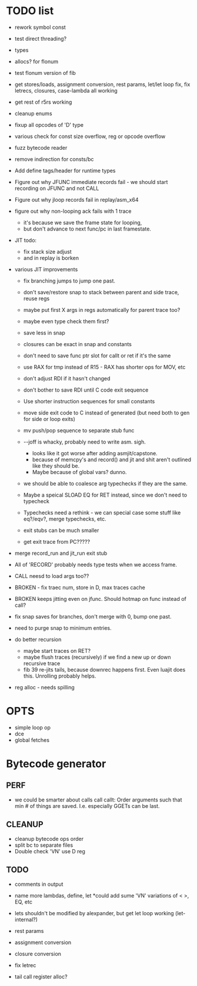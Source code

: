 # TODO list

* rework symbol const
* test direct threading?
* types
* allocs? for flonum
* test flonum version of fib
* get stores/loads, assignment conversion, rest params, let/let loop fix, fix letrecs, closures, case-lambda all working
* get rest of r5rs working

* cleanup enums
* fixup all opcodes of 'D' type
* various check for const size overflow, reg or opcode overflow
* fuzz bytecode reader
* remove indirection for consts/bc
* Add define tags/header for runtime types

* Figure out why JFUNC immediate records fail - we should start recording on JFUNC and not CALL
* Figure out why jloop records fail in replay/asm_x64
* figure out why non-looping ack fails with 1 trace
    * it's because we save the frame state for looping, 
	* but don't advance to next func/pc in last framestate.
* JIT todo:
  * fix stack size adjust  
  * and in replay is borken
  
* various JIT improvements
  * fix branching jumps to jump one past.
  * don't save/restore snap to stack between parent and side trace, reuse regs
  * maybe put first X args in regs automatically for parent trace too?
  * maybe even type check them first?
  * save less in snap
  * closures can be exact in snap and constants
  * don't need to save func ptr slot for callt or ret if it's the same
  * use RAX for tmp instead of R15 - RAX has shorter ops for MOV, etc
  * don't adjust RDI if it hasn't changed
  * don't bother to save RDI until C code exit sequence
  * Use shorter instruction sequences for small constants
  * move side exit code to C instead of generated (but need both to gen for side or loop exits)
  * mv push/pop sequence to separate stub func
  * --joff is whacky, probably need to write asm.  sigh.
     * looks like it got worse after adding asmjit/capstone.
	 * because of memcpy's and record() and jit and shit aren't outlined like they should be.
	 * Maybe because of global vars? dunno.
  * we should be able to coalesce arg typechecks if they are the same.
  * Maybe a speical SLOAD EQ for RET instead, since we don't need to typecheck
  * Typechecks need a rethink - we can special case some stuff like eq?/eqv?, merge typechecks, etc.
  
  * exit stubs can be much smaller
  * get exit trace from PC?????

* merge record_run and jit_run exit stub
* All of 'RECORD' probably needs type tests when we access frame.

* CALL neesd to load args too??

* BROKEN - fix traec num, store in D, max traces cache
* BROKEN keeps jitting even on jfunc.  Should hotmap on func instead of call?
* fix snap saves for branches, don't merge with 0, bump one past.

* need to purge snap to minimum entries.

* do better recursion 
  * maybe start traces on RET?
  * maybe flush traces (recursively) if we find a new up or down recursive trace
  * fib 39 re-jits tails, because downrec happens first.  Even luajit does this.  Unrolling probably helps.

* reg alloc - needs spilling

# OPTS

* simple loop op
* dce
* global fetches


# Bytecode generator

## PERF
* we could be smarter about calls call callt: Order arguments such that min # of things are saved.  I.e. especially GGETs can be last.

## CLEANUP
* cleanup bytecode ops order
* split bc to separate files
* Double check 'VN' use D reg

## TODO
* comments in output
* name more lambdas, define, let
*could add sume 'VN' variations of < >, EQ, etc


* lets shouldn't be modified by alexpander, but get let loop working (let-internal?)
* rest params
* assignment conversion
* closure conversion
* fix letrec
* tail call register alloc?

